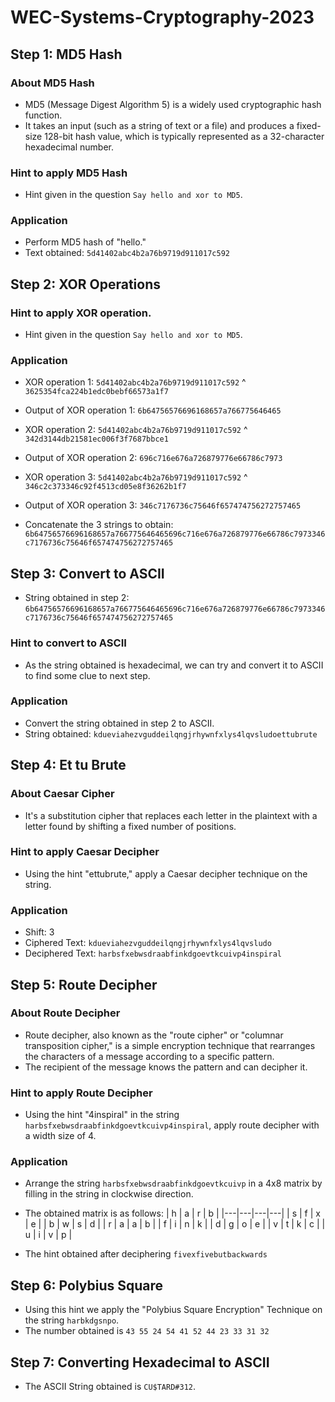 # WEC-Systems-Cryptography-2023

## Step 1: MD5 Hash

### About MD5 Hash
- MD5 (Message Digest Algorithm 5) is a widely used cryptographic hash function. 
- It takes an input (such as a string of text or a file) and produces a fixed-size 128-bit hash value, which is typically represented as a 32-character hexadecimal number.

### Hint to apply MD5 Hash
- Hint given in the question `Say hello and xor to MD5`.

### Application
- Perform MD5 hash of "hello."
- Text obtained: `5d41402abc4b2a76b9719d911017c592`

## Step 2: XOR Operations

### Hint to apply XOR operation.
- Hint given in the question `Say hello and xor to MD5`.

### Application
- XOR operation 1: `5d41402abc4b2a76b9719d911017c592` ^ `3625354fca224b1edc0bebf66573a1f7`
- Output of XOR operation 1: `6b64756576696168657a766775646465`
- XOR operation 2: `5d41402abc4b2a76b9719d911017c592` ^ `342d3144db21581ec006f3f7687bbce1`
- Output of XOR operation 2: `696c716e676a726879776e66786c7973`
- XOR operation 3: `5d41402abc4b2a76b9719d911017c592` ^ `346c2c373346c92f4513cd05e8f36262b1f7`
- Output of XOR operation 3: `346c7176736c75646f657474756272757465`

- Concatenate the 3 strings to obtain: `6b64756576696168657a766775646465696c716e676a726879776e66786c7973346c7176736c75646f657474756272757465`

## Step 3: Convert to ASCII

- String obtained in step 2: `6b64756576696168657a766775646465696c716e676a726879776e66786c7973346c7176736c75646f657474756272757465`
### Hint to convert to ASCII
- As the string obtained is hexadecimal, we can try and convert it to ASCII to find some clue to next step.
### Application
- Convert the string obtained in step 2 to ASCII.
- String obtained: `kdueviahezvguddeilqngjrhywnfxlys4lqvsludoettubrute`

## Step 4: Et tu Brute

### About Caesar Cipher
- It's a substitution cipher that replaces each letter in the plaintext with a letter found by shifting a fixed number of positions.

### Hint to apply Caesar Decipher
- Using the hint "ettubrute," apply a Caesar decipher technique on the string.

### Application
- Shift: 3
- Ciphered Text: `kdueviahezvguddeilqngjrhywnfxlys4lqvsludo`
- Deciphered Text: `harbsfxebwsdraabfinkdgoevtkcuivp4inspiral`

## Step 5: Route Decipher

### About Route Decipher
- Route decipher, also known as the "route cipher" or "columnar transposition cipher," is a simple encryption technique that rearranges the characters of a message according to a specific pattern. 
- The recipient of the message knows the pattern and can decipher it.

### Hint to apply Route Decipher
- Using the hint "4inspiral" in the string `harbsfxebwsdraabfinkdgoevtkcuivp4inspiral`, apply route decipher with a width size of 4.

### Application
- Arrange the string `harbsfxebwsdraabfinkdgoevtkcuivp` in a 4x8 matrix by filling in the string in clockwise direction.
- The obtained matrix is as follows:
| h | a | r | b |
|---|---|---|---|
| s | f | x | e |
| b | w | s | d |
| r | a | a | b |
| f | i | n | k |
| d | g | o | e |
| v | t | k | c |
| u | i | v | p |

- The hint obtained after deciphering `fivexfivebutbackwards` 

## Step 6: Polybius Square
- Using this hint we apply the "Polybius Square Encryption" Technique on the string `harbkdgsnpo`.
- The number obtained is `43 55 24 54 41 52 44 23 33 31 32`

## Step 7: Converting Hexadecimal to ASCII 
- The ASCII String obtained is `CU$TARD#312`.
  



